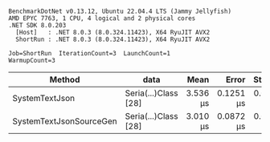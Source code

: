 ```

BenchmarkDotNet v0.13.12, Ubuntu 22.04.4 LTS (Jammy Jellyfish)
AMD EPYC 7763, 1 CPU, 4 logical and 2 physical cores
.NET SDK 8.0.203
  [Host]   : .NET 8.0.3 (8.0.324.11423), X64 RyuJIT AVX2
  ShortRun : .NET 8.0.3 (8.0.324.11423), X64 RyuJIT AVX2

Job=ShortRun  IterationCount=3  LaunchCount=1  
WarmupCount=3  

```
| Method                  | data                 | Mean     | Error     | StdDev    | Min      | Max      | Gen0   | Allocated |
|------------------------ |--------------------- |---------:|----------:|----------:|---------:|---------:|-------:|----------:|
| SystemTextJson          | Seria(...)Class [28] | 3.536 μs | 0.1251 μs | 0.0069 μs | 3.528 μs | 3.541 μs | 0.0229 |   2.07 KB |
| SystemTextJsonSourceGen | Seria(...)Class [28] | 3.010 μs | 0.0872 μs | 0.0048 μs | 3.006 μs | 3.015 μs | 0.0267 |    2.2 KB |
